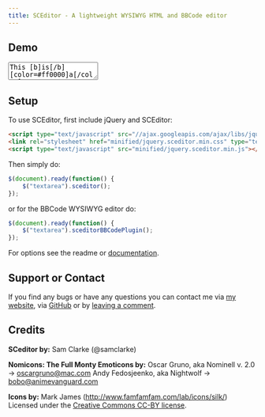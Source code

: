 ```yaml
---
title: SCEditor - A lightweight WYSIWYG HTML and BBCode editor
---
```


## Demo

<script type="text/javascript" src="//ajax.googleapis.com/ajax/libs/jquery/1.7.2/jquery.min.js"></script>
<link rel="stylesheet" href="https://raw.github.com/samclarke/SCEditor/master/minified/jquery.sceditor.min.css" type="text/css" media="all" />
<script type="text/javascript" src="https://raw.github.com/samclarke/SCEditor/master/minified/jquery.sceditor.min.js"></script>
<script>$(document).ready(function() {
	$("textarea").sceditorBBCodePlugin(
		style: "https://raw.github.com/samclarke/SCEditor/master/minified/jquery.sceditor.default.min.css"
	);
});</script>

<textarea>This [b]is[/b] [color=#ff0000]a[/color] [size=3]demo[/size] :).</textarea>

## Setup
To use SCEditor, first include jQuery and SCEditor:

```html
<script type="text/javascript" src="//ajax.googleapis.com/ajax/libs/jquery/1.7.2/jquery.min.js"></script>
<link rel="stylesheet" href="minified/jquery.sceditor.min.css" type="text/css" media="all" />
<script type="text/javascript" src="minified/jquery.sceditor.min.js"></script>
```

Then simply do:

```javascript
$(document).ready(function() {
	$("textarea").sceditor();
});
```

or for the BBCode WYSIWYG editor do:

```javascript
$(document).ready(function() {
	$("textarea").sceditorBBCodePlugin();
});
```

For options see the readme or [documentation](http://www.samclarke.com/2012/04/sceditor-documentation/).

## Support or Contact
If you find any bugs or have any questions you can contact me via
[my website](http://www.samclarke.com/contact),
via [GitHub](http://www.samclarke.com/contact)
or by [leaving a comment](http://www.samclarke.com/2011/07/sceditor/).


## Credits
**SCeditor by:**
Sam Clarke (@samclarke)

**Nomicons: The Full Monty Emoticons by:**
Oscar Gruno, aka Nominell v. 2.0 -> oscargruno@mac.com
Andy Fedosjeenko, aka Nightwolf -> bobo@animevanguard.com

**Icons by:**
Mark James (http://www.famfamfam.com/lab/icons/silk/)
Licensed under the [Creative Commons CC-BY license](http://creativecommons.org/licenses/by/3.0/).

